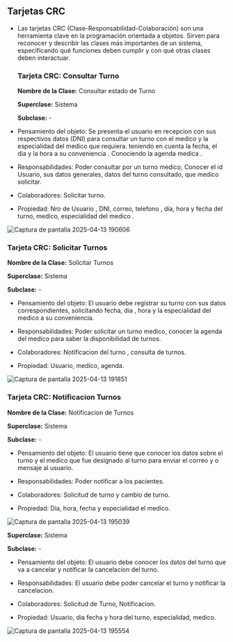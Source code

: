## Tarjetas CRC 


- Las tarjetas CRC (Clase-Responsabilidad-Colaboración) son una herramienta clave en la programación orientada a 
  objetos. Sirven para reconocer y describir las clases 
  más importantes de un sistema, especificando qué funciones deben cumplir y con qué otras clases deben interactuar. 




  ### Tarjeta CRC: Consultar Turno 

  **Nombre de la Clase:**  Consultar estado de Turno 

  **Superclase:** Sistema 

  **Subclase:** -

- Pensamiento del objeto: Se presenta el usuario en recepcion con sus respectivos datos (DNI)  para consultar un 
  turno con el medico y la especialidad del medico que requiera. 
  teniendo en cuenta la fecha, el dia y la hora a su conveniencia . Conociendo la agenda medica .

- Responsabilidades: Poder consultar por un turno medico, Conocer el id Usuario, sus datos generales, datos del turno 
  consultado, que medico solicitar.

- Colaboradores: Solicitar turno.

- Propiedad:  Nro de Usuario , DNI, correo, telefono ,  dia, hora y fecha del turno, medico, especialidad del medico .


 ![Captura de pantalla 2025-04-13 190606](https://github.com/user-attachments/assets/34973169-cdcc-43e7-a33a-b824f9fbde9a)



   ### Tarjeta CRC: Solicitar Turnos  

  **Nombre de la Clase:**  Solicitar Turnos 

   **Superclase:** Sistema 

   **Subclase:** -


 - Pensamiento del objeto: El usuario debe registrar su turno con sus datos correspondientes, solicitando fecha, dia 
  , hora y la especialidad del medico a su 
   conveniencia. 

- Responsabilidades: Poder solicitar un turno medico, conocer la agenda del medico para saber la disponibilidad de 
  turnos.  

- Colaboradores: Notificacion del turno , consulta de turnos.  

- Propiedad:  Usuario, medico, agenda.



![Captura de pantalla 2025-04-13 191851](https://github.com/user-attachments/assets/788edab3-495d-4297-8725-b471640b3911)




### Tarjeta CRC: Notificacion Turnos  

   **Nombre de la Clase:**  Notificacion de Turnos

   **Superclase:** Sistema
 
   **Subclase:** -


 - Pensamiento del objeto: El usuario tiene que conocer los datos sobre el turno y el medico que fue designado al 
   turno para enviar el correo y o mensaje al usuario.

- Responsabilidades: Poder notificar a los pacientes.

- Colaboradores: Solicitud de turno y cambio de turno.

- Propiedad:  Dia, hora, fecha  y especialidad el medico. 


![Captura de pantalla 2025-04-13 195039](https://github.com/user-attachments/assets/b4055b1b-6a59-48f9-8645-9db39b05e8f2)


   **Superclase:** Sistema 

   **Subclase:** -


- Pensamiento del objeto: El usuario debe conocer los datos del turno que va a cancelar y notificar la cancelacion 
  del turno.

- Responsabilidades: El usuario debe poder cancelar el turno y notificar la cancelacion.

- Colaboradores: Solicitud de Turno, Notificacion.

- Propiedad: Usuario, dia fecha y hora del turno, especialidad, medico. 


![Captura de pantalla 2025-04-13 195554](https://github.com/user-attachments/assets/60fbc1a3-dea8-475e-b8e4-e593647c5ca9)




